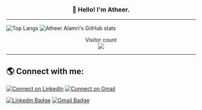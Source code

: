 <h3 align="center">👋 Hello! I'm Atheer.</h3>

---

![Top Langs](https://github-readme-stats.vercel.app/api/top-langs?username=AtheerAlamri&theme=swift&layout=compact) ![Atheer Alamri's GitHub stats](https://github-readme-stats.vercel.app/api?username=AtheerAlamri&theme=swift&&hide=contribs,prs&show_icons=true)

<p align="center"> 
  Visitor count<br>
  <img src="https://profile-counter.glitch.me/AtheerAlamri/count.svg" />
</p>

---
## 🌎 Connect with me:
[![Connect on LinkedIn](https://img.shields.io/badge/--linkedin?label=LinkedIn&logo=LinkedIn&style=social)](https://www.linkedin.com/in/atheer-alamri-ba842a21b)
[![Connect on Gmail](https://img.shields.io/badge/--email?label=Gmail&logo=gmail&style=social)](mailto:AtheerAlamri01@gmail.com "Email me")

[![Linkedin Badge](https://img.shields.io/badge/-AtheerAlamri-blue?style=flat-square&logo=Linkedin&logoColor=white&link=https://www.linkedin.com/in/atheer-alamri-ba842a21b/)](https://www.linkedin.com/in/atheer-alamri-ba842a21b/)
[![Gmail Badge](https://img.shields.io/badge/AtheerAlamri01@gmail.com-email?style=flat&color=C5211E&logoColor=white&logo=gmail)](mailto:AtheerAlamri01@gmail.com "Email me")
